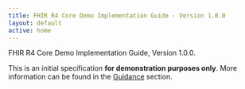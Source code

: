 ```yaml
---
title: FHIR R4 Core Demo Implementation Guide - Version 1.0.0
layout: default
active: home
---
```


FHIR R4 Core Demo Implementation Guide, Version 1.0.0.  

This is an initial specification **for demonstration purposes only**. More information can be found in the [Guidance](guidance.html) section.